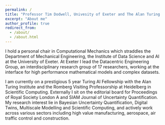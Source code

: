 ```yaml
---
permalink: /
title: "Professor Tim Dodwell, Univesity of Exeter and The Alan Turing Institute"
excerpt: "About me"
author_profile: true
redirect_from: 
  - /about/
  - /about.html
---
```


I hold a personal chair in Computational Mechanics which straddles the Department of Mechanical Engineering, the Institute of Data Science and AI at the University of Exeter. At Exeter I lead the Datacentric Engineering Group, an interdisciplinary research group of 17 researchers, working at the interface for high performance mathematical models and complex datasets.
 
I am currently on a prestigious 5 year Turing AI Fellowship with the Alan Turing Institute and the Romberg Visiting Professorship at Heidelberg in Scientific Computing. Externally I sit on the editorial board for Proceedings of Royal Society London A and SIAM Journal of Uncertainty Quantification. My research interest lie in Bayesian Uncertainty Quantification, Digital Twins, Multiscale Modelling and Scientific Computing, and actively work across various sectors including high value manufacturing, aerospace, air traffic control and construction.